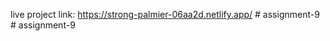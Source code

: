 live project link: https://strong-palmier-06aa2d.netlify.app/
#   a s s i g n m e n t - 9  
 #   a s s i g n m e n t - 9  
 